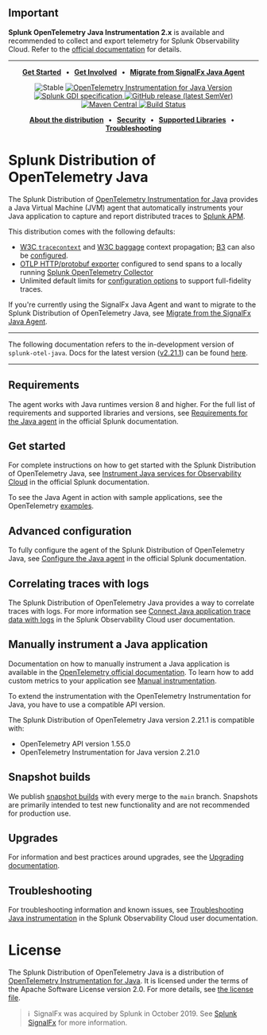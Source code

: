 ## Important
**Splunk OpenTelemetry Java Instrumentation 2.x** is available and recommended to collect and export
telemetry for Splunk Observability Cloud. Refer to the [official documentation](https://docs.splunk.com/observability/en/gdi/get-data-in/application/java/get-started.html)
for details.

---

<p align="center">
  <strong>
    <a href="#get-started">Get Started</a>
    &nbsp;&nbsp;&bull;&nbsp;&nbsp;
    <a href="CONTRIBUTING.md">Get Involved</a>
    &nbsp;&nbsp;&bull;&nbsp;&nbsp;
    <a href="https://help.splunk.com/en/splunk-observability-cloud/manage-data/available-data-sources/supported-integrations-in-splunk-observability-cloud/apm-instrumentation/instrument-a-java-application/migrate-from-signalfx-java-agent">Migrate from SignalFx Java Agent</a>
  </strong>
</p>

<p align="center">
  <img alt="Stable" src="https://img.shields.io/badge/status-stable-informational?style=for-the-badge">
  <a href="https://github.com/open-telemetry/opentelemetry-java-instrumentation/releases/tag/v2.21.0">
    <img alt="OpenTelemetry Instrumentation for Java Version" src="https://img.shields.io/badge/otel-2.21.0-blueviolet?style=for-the-badge">
  </a>
  <a href="https://github.com/signalfx/gdi-specification/releases/tag/v1.7.0">
    <img alt="Splunk GDI specification" src="https://img.shields.io/badge/GDI-1.7.0-blueviolet?style=for-the-badge">
  </a>
  <a href="https://github.com/signalfx/splunk-otel-java/releases">
    <img alt="GitHub release (latest SemVer)" src="https://img.shields.io/github/v/release/signalfx/splunk-otel-java?include_prereleases&style=for-the-badge">
  </a>
  <a href="https://central.sonatype.com/artifact/com.splunk/splunk-otel-javaagent">
    <img alt="Maven Central" src="https://img.shields.io/maven-central/v/com.splunk/splunk-otel-javaagent?style=for-the-badge">
  </a>
  <a href="https://github.com/signalfx/splunk-otel-java/actions/workflows/ci.yaml">
    <img alt="Build Status" src="https://img.shields.io/github/actions/workflow/status/signalfx/splunk-otel-java/ci.yaml?branch=main&style=for-the-badge">
  </a>
</p>

<p align="center">
  <strong>
    <a href="https://help.splunk.com/en/splunk-observability-cloud/manage-data/available-data-sources/supported-integrations-in-splunk-observability-cloud/apm-instrumentation/instrument-a-java-application/about-splunk-otel-java">About the distribution</a>
    &nbsp;&nbsp;&bull;&nbsp;&nbsp;
    <a href="SECURITY.md">Security</a>
    &nbsp;&nbsp;&bull;&nbsp;&nbsp;
    <a href="https://help.splunk.com/en/splunk-observability-cloud/manage-data/available-data-sources/supported-integrations-in-splunk-observability-cloud/apm-instrumentation/instrument-a-java-application/requirements#supported-libraries-and-frameworks-0">Supported Libraries</a>
    &nbsp;&nbsp;&bull;&nbsp;&nbsp;
    <a href="https://help.splunk.com/en/splunk-observability-cloud/manage-data/available-data-sources/supported-integrations-in-splunk-observability-cloud/apm-instrumentation/instrument-a-java-application/troubleshoot-the-java-agent">Troubleshooting</a>
  </strong>
</p>

# Splunk Distribution of OpenTelemetry Java

The Splunk Distribution of [OpenTelemetry Instrumentation for
Java](https://github.com/open-telemetry/opentelemetry-java-instrumentation)
provides a Java Virtual Machine (JVM)
agent that automatically instruments your Java application to capture and report
distributed traces to [Splunk APM](https://help.splunk.com/en/splunk-observability-cloud/monitor-application-performance/introduction-to-splunk-apm).

This distribution comes with the following defaults:

- [W3C `tracecontext`](https://www.w3.org/TR/trace-context/) and [W3C
  baggage](https://www.w3.org/TR/baggage/) context propagation;
  [B3](https://github.com/openzipkin/b3-propagation) can also be
  [configured](https://github.com/signalfx/splunk-otel-java/blob/main/docs/advanced-config.md#trace-propagation-configuration).
- [OTLP HTTP/protobuf
  exporter](https://opentelemetry.io/docs/specs/otlp/#otlphttp)
  configured to send spans to a locally running [Splunk OpenTelemetry
  Collector](https://github.com/signalfx/splunk-otel-collector)
- Unlimited default limits for [configuration
  options](docs/advanced-config.md#trace-configuration) to support
  full-fidelity traces.

If you're currently using the SignalFx Java Agent and want to
migrate to the Splunk Distribution of OpenTelemetry Java,
see [Migrate from the SignalFx Java Agent](https://help.splunk.com/en/splunk-observability-cloud/manage-data/available-data-sources/supported-integrations-in-splunk-observability-cloud/apm-instrumentation/instrument-a-java-application/migrate-from-signalfx-java-agent).

---

<!-- Comments, spacing, empty and new lines in the section below are intentional, please do not modify them! -->
<!--DEV_DOCS_WARNING-->
<!--DEV_DOCS_WARNING_START-->
The following documentation refers to the in-development version of `splunk-otel-java`. Docs for the latest version ([v2.21.1](https://github.com/signalfx/splunk-otel-java/releases/latest)) can be found [here](https://github.com/signalfx/splunk-otel-java/blob/v2.21.1/README.md).

---
<!--DEV_DOCS_WARNING_END-->

## Requirements

The agent works with Java runtimes version 8 and higher. For the full list of requirements and supported libraries and versions, see [Requirements for the Java agent](https://help.splunk.com/en/splunk-observability-cloud/manage-data/available-data-sources/supported-integrations-in-splunk-observability-cloud/apm-instrumentation/instrument-a-java-application/requirements) in the official Splunk documentation.

## Get started

For complete instructions on how to get started with the Splunk Distribution of OpenTelemetry Java, see [Instrument Java services for Observability Cloud](https://help.splunk.com/en/splunk-observability-cloud/manage-data/available-data-sources/supported-integrations-in-splunk-observability-cloud/apm-instrumentation/instrument-a-java-application) in the official Splunk documentation.

To see the Java Agent in action with sample applications, see the OpenTelemetry
[examples](https://github.com/open-telemetry/opentelemetry-java-examples/tree/main/javaagent).

## Advanced configuration

To fully configure the agent of the Splunk Distribution of OpenTelemetry Java, see [Configure the Java agent](https://help.splunk.com/en/splunk-observability-cloud/manage-data/available-data-sources/supported-integrations-in-splunk-observability-cloud/apm-instrumentation/instrument-a-java-application/configure-the-java-agent) in the official Splunk documentation.

## Correlating traces with logs

The Splunk Distribution of OpenTelemetry Java provides a way to correlate traces with logs. For more information see [Connect Java application trace data with logs](https://help.splunk.com/en/splunk-observability-cloud/manage-data/available-data-sources/supported-integrations-in-splunk-observability-cloud/apm-instrumentation/instrument-a-java-application/connect-trace-data-with-logs) 
in the Splunk Observability Cloud user documentation.

## Manually instrument a Java application

Documentation on how to manually instrument a Java application is available in the 
[OpenTelemetry official documentation](https://opentelemetry.io/docs/instrumentation/java/manual/).
To learn how to add custom metrics to your application see [Manual instrumentation](https://help.splunk.com/en/splunk-observability-cloud/manage-data/available-data-sources/supported-integrations-in-splunk-observability-cloud/apm-instrumentation/instrument-a-java-application/manual-instrumentation#send-custom-java-application-metrics-0).

To extend the instrumentation with the OpenTelemetry Instrumentation for Java,
you have to use a compatible API version.

<!-- IMPORTANT: do not change comments or break those lines below -->
The Splunk Distribution of OpenTelemetry Java version <!--SPLUNK_VERSION-->2.21.1<!--SPLUNK_VERSION--> is compatible
with:

* OpenTelemetry API version <!--OTEL_VERSION-->1.55.0<!--OTEL_VERSION-->
* OpenTelemetry Instrumentation for Java version <!--OTEL_INSTRUMENTATION_VERSION-->2.21.0<!--OTEL_INSTRUMENTATION_VERSION-->

## Snapshot builds

We publish [snapshot builds](https://central.sonatype.com/service/rest/repository/browse/maven-snapshots/com/splunk/splunk-otel-javaagent/2.22.0-SNAPSHOT/)
with every merge to the `main` branch. Snapshots are primarily intended to test new functionality and are not recommended
for production use.

## Upgrades

For information and best practices around upgrades, see the [Upgrading documentation](https://help.splunk.com/en/splunk-observability-cloud/manage-data/available-data-sources/supported-integrations-in-splunk-observability-cloud/apm-instrumentation/instrument-a-java-application/instrument-your-java-application#upgrade-the-splunk-distribution-of-opentelemetry-java-0).

## Troubleshooting

For troubleshooting information and known issues, see [Troubleshooting Java instrumentation](https://help.splunk.com/en/splunk-observability-cloud/manage-data/available-data-sources/supported-integrations-in-splunk-observability-cloud/apm-instrumentation/instrument-a-java-application/troubleshoot-the-java-agent) 
in the Splunk Observability Cloud user documentation.

# License

The Splunk Distribution of OpenTelemetry Java is a distribution of [OpenTelemetry Instrumentation for Java](https://github.com/open-telemetry/opentelemetry-java-instrumentation). It is licensed under the terms of the Apache Software License version 2.0. For more details, see [the license file](./LICENSE).

>ℹ️&nbsp;&nbsp;SignalFx was acquired by Splunk in October 2019. See [Splunk SignalFx](https://www.splunk.com/en_us/about-splunk/acquisitions/signalfx.html) for more information.
